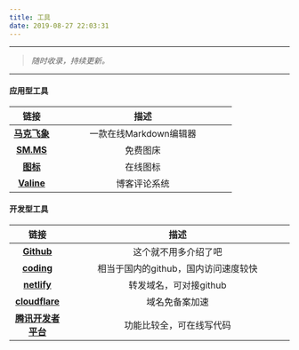 ```yaml
---
title: 工具
date: 2019-08-27 22:03:31
---
```

<style>
table th:nth-of-type(1){
width: 20%;
}
table th:nth-of-type(2){
width: 80%;
}
</style>

---
<blockquote class="blockquote-center">

*随时收录，持续更新。*
</blockquote>

---
#### 应用型工具
| 链接 | 描述 |
|:-:|:-:|
| **[马克飞象](https://maxiang.io/)** |一款在线Markdown编辑器| 
| **[SM.MS](https://sm.ms/)** |免费图床| 
| **[图标](https://fontawesome.com)** |在线图标| 
| **[Valine](https://us.leancloud.cn)** |博客评论系统| 

#### 开发型工具
| 链接 | 描述 |
|:-:|:-:|
| **[Github](https://maxiang.io/)** |这个就不用多介绍了吧| 
| **[coding](https://coding.net/)** |相当于国内的github，国内访问速度较快| 
| **[netlify](https://netlify.com/)** |转发域名，可对接github|
| **[cloudflare](https://www.cloudflare.com/)** |域名免备案加速|
| **[腾讯开发者平台](https://dev.tencent.com/)** |功能比较全，可在线写代码| 
